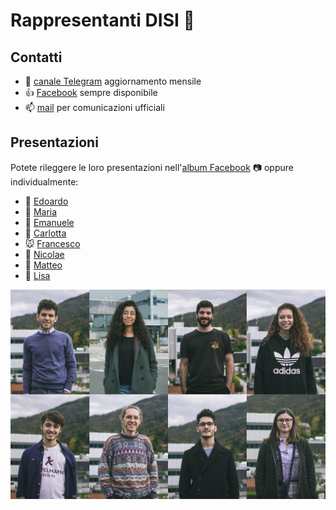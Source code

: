 # Rappresentanti DISI :busts_in_silhouette:

<!-- Il DISI è  -->

## Contatti

* :memo: [canale Telegram](https://t.me/rappresentantidisi) aggiornamento mensile
* :thumbsup: [Facebook](https://www.facebook.com/rappresentantidisi/) sempre disponibile
* :mailbox: [mail](rapp.stud.disi@unitn.it) per comunicazioni ufficiali

## Presentazioni

Potete rileggere le loro presentazioni nell'[album Facebook](https://facebook.com/rappresentantidisi/photos/?tab=album&album_id=1904522112988453) 📷 oppure individualmente:

- 🐒 [Edoardo](http://bit.ly/elezioni-disi-2018-edoardo)
- 🐳 [Maria](http://bit.ly/elezioni-disi-2018-maria)
- 🐻 [Emanuele](http://bit.ly/elezioni-disi-2018-emanuele)
- 🐰 [Carlotta](http://bit.ly/elezioni-disi-2018-carlotta)
- 🐭 [Francesco](http://bit.ly/elezioni-disi-2018-francesco)
- 🦊 [Nicolae](http://bit.ly/elezioni-disi-2018-nicolae)
- 🦁 [Matteo](http://bit.ly/elezioni-disi-2018-matteo)
- 🐸 [Lisa](http://bit.ly/elezioni-disi-2018-lisa)

![Rappresentanti DISI 2018-2020](../images/representatives/2018-2020.jpg "Rappresentanti DISI in carica")

<!-- ## Risultati -->
<!-- ## Programma -->
<!-- ## Obiettivi -->

<!-- ## Scorsi mandati -->

<!-- ## Risultati -->
<!-- ## Programma -->
<!-- ## Obiettivi -->
